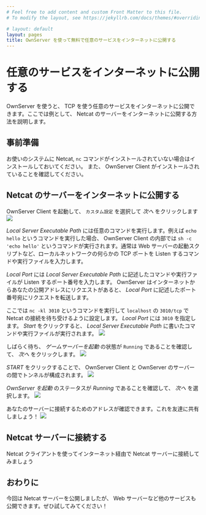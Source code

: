 ```yaml
---
# Feel free to add content and custom Front Matter to this file.
# To modify the layout, see https://jekyllrb.com/docs/themes/#overriding-theme-defaults

# layout: default
layout: pages
title: OwnServer を使って無料で任意のサービスをインターネットに公開する
---
```


# 任意のサービスをインターネットに公開する
OwnServer を使うと、 TCP を使う任意のサービスをインターネットに公開できます。ここでは例として、 Netcat のサーバーをインターネットに公開する方法を説明します。

## 事前準備
お使いのシステムに Netcat, `nc` コマンドがインストールされていない場合はインストールしておいてください。
また、 OwnServer Client がインストールされていることを確認してください。

## Netcat のサーバーをインターネットに公開する
OwnServer Client を起動して、 `カスタム設定` を選択して *次へ* をクリックします
![](/img/custom/step_selectgame.png)

*Local Server Executable Path* には任意のコマンドを実行します。例えば `echo hello` というコマンドを実行した場合、 OwnServer Client の内部では `sh -c 'echo hello'` というコマンドが実行されます。通常は Web サーバーの起動スクリプトなど、ローカルネットワークの何らかの TCP ポートを Listen するコマンドや実行ファイルを入力します。

*Local Port* には *Local Server Executable Path* に記述したコマンドや実行ファイルが Listen するポート番号を入力します。 OwnServer はインターネットからあなたの公開アドレスにリクエストがあると、 *Local Port* に記述したポート番号宛にリクエストを転送します。

ここでは `nc -kl 3010` というコマンドを実行して `localhost` の `3010/tcp` で Netcat の接続を待ち受けるように設定します。 *Local Port* には `3010` を指定します。
*Start* をクリックすると、 *Local Server Executable Path* に書いたコマンドや実行ファイルが実行されます。
![](/img/custom/step_confgame_start.png)

しばらく待ち、 *ゲームサーバーを起動* の状態が `Running` であることを確認して、 *次へ* をクリックします。
![](/img/custom/step_confgame_next.png)

*START* をクリックすることで、 OwnServer Client と OwnServer のサーバーの間でトンネルが構成されます。
![](/img/custom/step_tunnel_start.png)

*OwnServer を起動* のステータスが *Running* であることを確認して、 *次へ* を選択します。
![](/img/custom/step_tunnel_next.png)

あなたのサーバーに接続するためのアドレスが確認できます。これを友達に共有しましょう！
![](/img/custom/step_monitor.png)

## Netcat サーバーに接続する
Netcat クライアントを使ってインターネット経由で Netcat サーバーに接続してみましょう


## おわりに
今回は Netcat サーバーを公開しましたが、 Web サーバーなど他のサービスも公開できます。ぜひ試してみてください！
